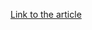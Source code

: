 [Link to the article](https://thehackernews.com/2024/11/thn-recap-top-cybersecurity-threats_18.html)
